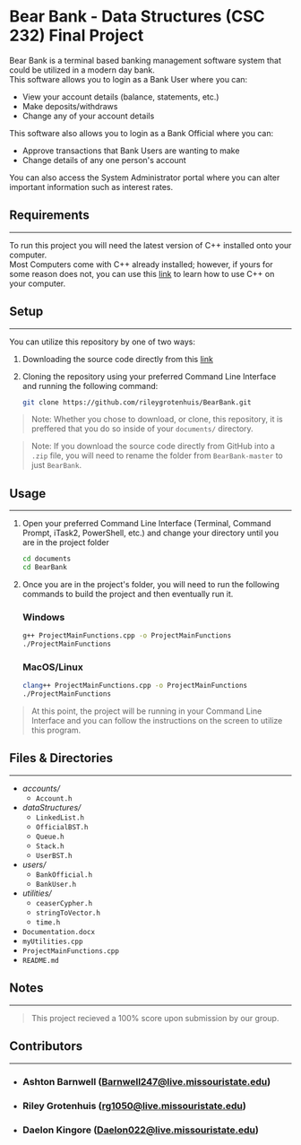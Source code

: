 # Bear Bank - Data Structures (CSC 232) Final Project

Bear Bank is a terminal based banking management software system that could be utilized in a modern day bank.
<br>
This software allows you to login as a Bank User where you can:

-   View your account details (balance, statements, etc.)
-   Make deposits/withdraws
-   Change any of your account details

This software also allows you to login as a Bank Official where you can:

-   Approve transactions that Bank Users are wanting to make
-   Change details of any one person's account

You can also access the System Administrator portal where you can alter important information such as interest rates.

## Requirements

---

To run this project you will need the latest version of C++ installed onto your computer. <br>
Most Computers come with C++ already installed; however, if yours for some reason does not, you can use this [link](https://docs.microsoft.com/en-us/cpp/build/vscpp-step-0-installation?view=msvc-160) to learn how to use C++ on your computer.

## Setup

---

You can utilize this repository by one of two ways:

1. Downloading the source code directly from this [link](https://github.com/rileygrotenhuis/BearBank/archive/refs/heads/master.zip)

2. Cloning the repository using your preferred Command Line Interface and running the following command:
    ```bash
    git clone https://github.com/rileygrotenhuis/BearBank.git
    ```

> Note: Whether you chose to download, or clone, this repository, it is preffered that you do so inside of your `documents/` directory.

> Note: If you download the source code directly from GitHub into a `.zip` file, you will need to rename the folder from `BearBank-master` to just `BearBank`.

## Usage

---

1. Open your preferred Command Line Interface (Terminal, Command Prompt, iTask2, PowerShell, etc.) and change your directory until you are in the project folder

    ```bash
    cd documents
    cd BearBank
    ```

2. Once you are in the project's folder, you will need to run the following commands to build the project and then eventually run it.

    ### Windows

    ```bash
    g++ ProjectMainFunctions.cpp -o ProjectMainFunctions
    ./ProjectMainFunctions
    ```

    ### MacOS/Linux

    ```bash
    clang++ ProjectMainFunctions.cpp -o ProjectMainFunctions
    ./ProjectMainFunctions
    ```

> At this point, the project will be running in your Command Line Interface and you can follow the instructions on the screen to utilize this program.

## Files & Directories

---

-   _accounts/_
    -   `Account.h`
-   _dataStructures/_
    -   `LinkedList.h`
    -   `OfficialBST.h`
    -   `Queue.h`
    -   `Stack.h`
    -   `UserBST.h`
-   _users/_
    -   `BankOfficial.h`
    -   `BankUser.h`
-   _utilities/_
    -   `ceaserCypher.h`
    -   `stringToVector.h`
    -   `time.h`
-   `Documentation.docx`
-   `myUtilities.cpp`
-   `ProjectMainFunctions.cpp`
-   `README.md`

## Notes

---

> This project recieved a 100% score upon submission by our group.

## Contributors

---

-   ### Ashton Barnwell (Barnwell247@live.missouristate.edu)

-   ### Riley Grotenhuis (rg1050@live.missouristate.edu)

-   ### Daelon Kingore (Daelon022@live.missouristate.edu)
